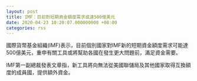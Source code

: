 ```yaml
---
layout: post
title: IMF：目前對短期資金額度需求或達500億美元
date: 2020-04-23 10:20:07.000000000 +08:00
categories: rss
---
```


國際貨幣基金組織(IMF)表示，目前個別國家對IMF新的短期資金額度需求可能達500億美元，重申有關工具或將幫助各國在發生更大問題前，滿足資金需要。

IMF第一副總裁發表文章指，新工具將向無法從美國聯儲局及其他國家取得互換額度的成員國，提供額外資金。
